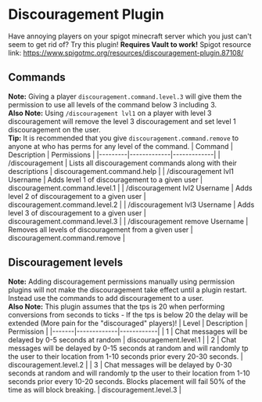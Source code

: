 # Discouragement Plugin
Have annoying players on your spigot minecraft server which you just can't seem to get rid of? Try this plugin!
**Requires Vault to work!**
Spigot resource link: https://www.spigotmc.org/resources/discouragement-plugin.87108/

## Commands
**Note:** Giving a player `discouragement.command.level.3` will give them the permission to use all levels of the command below 3 including 3.  
**Also Note:** Using `/discouragement lvl1` on a player with level 3 discouragement will remove the level 3 discouragement and set level 1 discouragement on the user.  
**Tip:** It is recommended that you give `discouragement.command.remove` to anyone at who has perms for any level of the command.
| Command | Description | Permissions |
|---------|-------------|-------------|
| /discouragement | Lists all discouragement commands along with their descriptions | discouragement.command.help |
| /discouragement lvl1 Username | Adds level 1 of discouragement to a given user | discouragement.command.level.1 |
| /discouragement lvl2 Username | Adds level 2 of discouragement to a given user | discouragement.command.level.2 |
| /discouragement lvl3 Username | Adds level 3 of discouragement to a given user | discouragement.command.level.3 |
| /discouragement remove Username | Removes all levels of discouragement from a given user | discouragement.command.remove |

## Discouragement levels
**Note:** Adding discouragement permissions manually using permission plugins will not make the discouragement take effect until a plugin restart. Instead use the commands to add discouragement to a user.  
**Also Note:** This plugin assumes that the tps is 20 when performing conversions from seconds to ticks - If the tps is below 20 the delay will be extended (More pain for the "discouraged" players)!
| Level | Description | Permission |
|-------|-------------|------------|
| 1 | Chat messages will be delayed by 0-5 seconds at random | discouragement.level.1 |
| 2 | Chat messages will be delayed by 0-15 seconds at random and will randomly tp the user to their location from 1-10 seconds prior every 20-30 seconds. | discouragement.level.2 |
| 3 | Chat messages will be delayed by 0-30 seconds at random and will randomly tp the user to their location from 1-10 seconds prior every 10-20 seconds. Blocks placement will fail 50% of the time as will block breaking. | discouragement.level.3 |
